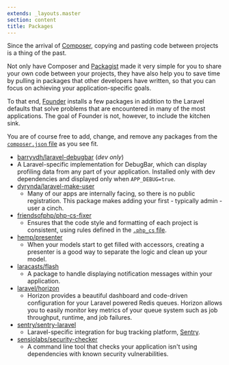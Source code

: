 ```yaml
---
extends: _layouts.master
section: content
title: Packages
---
```


Since the arrival of [Composer](https://getcomposer.org), copying and pasting code between projects is a thing of the past.

Not only have Composer and [Packagist](https://packagist.org) made it very simple for you to share your own code between your projects, they have also help you to save time by pulling in packages that other developers have written, so that you can focus on achieving your application-specific goals.

To that end, [Founder](https://github.com/michaeldyrynda/founder) installs a few packages in addition to the Laravel defaults that solve problems that are encountered in many of the most applications. The goal of Founder is not, however, to include the kitchen sink.

You are of course free to add, change, and remove any packages from the [`composer.json` file](https://github.com/michaeldyrynda/founder/blob/master/composer.json) as you see fit.

* [barryvdh/laravel-debugbar](https://github.com/barryvdh/laravel-debugbar) (*dev only*)
 * A Laravel-specific implementation for DebugBar, which can display profiling data from any part of your application. Installed only with dev dependencies and displayed only when `APP_DEBUG=true`.
* [dyrynda/laravel-make-user](https://github.com/michaeldyrynda/laravel-make-user)
  * Many of our apps are internally facing, so there is no public registration. This package makes adding your first - typically admin - user a cinch.
* [friendsofphp/php-cs-fixer](https://github.com/FriendsOfPHP/PHP-CS-Fixer)
  * Ensures that the code style and formatting of each project is consistent, using rules defined in the [`.php_cs` file](https://github.com/michaeldyrynda/founder/blob/master/.php_cs).
* [hemp/presenter](https://github.com/davidhemphill/presenter)
  * When your models start to get filled with accessors, creating a presenter is a good way to separate the logic and clean up your model.
* [laracasts/flash](https://github.com/laracasts/flash)
  * A package to handle displaying notification messages within your application.
* [laravel/horizon](https://github.com/laravel/horizon)
  * Horizon provides a beautiful dashboard and code-driven configuration for your Laravel powered Redis queues. Horizon allows you to easily monitor key metrics of your queue system such as job throughput, runtime, and job failures.
* [sentry/sentry-laravel](https://github.com/getsentry/sentry-laravel)
  * Laravel-specific integration for bug tracking platform, [Sentry](https://getsentry.com).
* [sensiolabs/security-checker](https://github.com/sensiolabs/security-checker)
  * A command line tool that checks your application isn't using dependencies with known security vulnerabilities.
